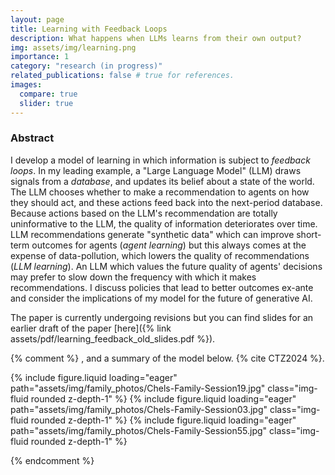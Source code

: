 ```yaml
---
layout: page
title: Learning with Feedback Loops
description: What happens when LLMs learns from their own output?
img: assets/img/learning.png
importance: 1
category: "research (in progress)"
related_publications: false # true for references.
images:
  compare: true
  slider: true
---
```


### Abstract
I develop a model of learning in which information is subject to *feedback loops*. In my leading example, a "Large Language Model" (LLM) draws signals from a *database*, and updates its belief about a state of the world. The LLM chooses whether to make a recommendation to agents on how they should act, and these actions feed back into the next-period database. Because actions based on the LLM's recommendation are totally uninformative to the LLM, the quality of information deteriorates over time. LLM recommendations generate "synthetic data" which can improve short-term outcomes for agents (*agent learning*) but this always comes at the expense of data-pollution, which lowers the quality of recommendations (*LLM  learning*). An LLM which values the future quality of agents' decisions may prefer to slow down the frequency with which it makes recommendations. I discuss policies that lead to better outcomes ex-ante and consider the implications of my model for the future of generative AI.

The paper is currently undergoing revisions but you can find slides for an earlier draft of the paper [here]({% link assets/pdf/learning_feedback_old_slides.pdf %}).

{% comment %}
, and a summary of the model below. {% cite CTZ2024 %}.

<swiper-container keyboard="true" navigation="true" pagination="true" pagination-clickable="true" pagination-dynamic-bullets="true" rewind="true">
  <swiper-slide>{% include figure.liquid loading="eager" path="assets/img/family_photos/Chels-Family-Session19.jpg" class="img-fluid rounded z-depth-1" %}</swiper-slide>
  <swiper-slide>{% include figure.liquid loading="eager" path="assets/img/family_photos/Chels-Family-Session03.jpg" class="img-fluid rounded z-depth-1" %}</swiper-slide>
  <swiper-slide>{% include figure.liquid loading="eager" path="assets/img/family_photos/Chels-Family-Session55.jpg" class="img-fluid rounded z-depth-1" %}</swiper-slide>
</swiper-container>

{% endcomment %}